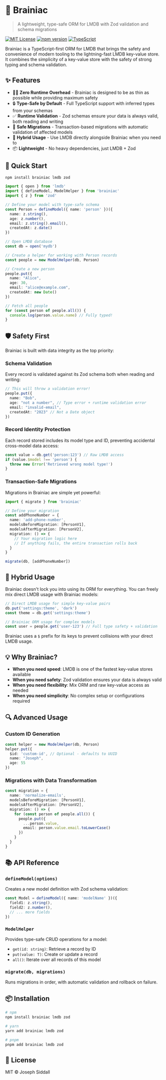 # 🧠 Brainiac

> A lightweight, type-safe ORM for LMDB with Zod validation and schema migrations

[![MIT License](https://img.shields.io/badge/License-MIT-blue.svg)](https://opensource.org/licenses/MIT)
[![npm version](https://badge.fury.io/js/brainiac.svg)](https://badge.fury.io/js/brainiac)
[![TypeScript](https://badges.frapsoft.com/typescript/code/typescript.svg?v=101)](https://github.com/ellerbrock/typescript-badges/)

Brainiac is a TypeScript-first ORM for LMDB that brings the safety and convenience of modern tooling to the lightning-fast LMDB key-value store. It combines the simplicity of a key-value store with the safety of strong typing and schema validation.

## ✨ Features

- 🏃‍♂️ **Zero Runtime Overhead** - Brainiac is designed to be as thin as possible while providing maximum safety
- 🔒 **Type-Safe by Default** - Full TypeScript support with inferred types from your schemas
- ✅ **Runtime Validation** - Zod schemas ensure your data is always valid, both reading and writing
- 🔄 **Safe Migrations** - Transaction-based migrations with automatic validation of affected models
- 🤝 **Hybrid Usage** - Use LMDB directly alongside Brainiac when you need to
- 📦 **Lightweight** - No heavy dependencies, just LMDB + Zod

## 🚀 Quick Start

```bash
npm install brainiac lmdb zod
```

```typescript
import { open } from 'lmdb'
import { defineModel, ModelHelper } from 'brainiac'
import { z } from 'zod'

// Define your model with type-safe schema
const Person = defineModel({ name: 'person' })({
  name: z.string(),
  age: z.number(),
  email: z.string().email(),
  createdAt: z.date()
})

// Open LMDB database
const db = open('mydb')

// Create a helper for working with Person records
const people = new ModelHelper(db, Person)

// Create a new person
people.put({
  name: "Alice",
  age: 30,
  email: "alice@example.com",
  createdAt: new Date()
})

// Fetch all people
for (const person of people.all()) {
  console.log(person.value.name) // Fully typed!
}
```

## 🛡️ Safety First

Brainiac is built with data integrity as the top priority:

### Schema Validation
Every record is validated against its Zod schema both when reading and writing:

```typescript
// This will throw a validation error!
people.put({
  name: "Bob",
  age: "not a number", // Type error + runtime validation error
  email: "invalid-email",
  createdAt: "2023" // Not a Date object
})
```

### Record Identity Protection
Each record stored includes its model type and ID, preventing accidental cross-model data access:

```typescript
const value = db.get('person:123') // Raw LMDB access
if (value.$model !== 'person') {
  throw new Error('Retrieved wrong model type!')
}
```

### Transaction-Safe Migrations
Migrations in Brainiac are simple yet powerful:

```typescript
import { migrate } from 'brainiac'

// Define your migration
const addPhoneNumber = {
  name: 'add-phone-number',
  modelsBeforeMigration: [PersonV1],
  modelsAfterMigration: [PersonV2],
  migration: () => {
    // Your migration logic here
    // If anything fails, the entire transaction rolls back
  }
}

migrate(db, [addPhoneNumber])
```

## 🤝 Hybrid Usage

Brainiac doesn't lock you into using its ORM for everything. You can freely mix direct LMDB usage with Brainiac models:

```typescript
// Direct LMDB usage for simple key-value pairs
db.put('settings:theme', 'dark')
const theme = db.get('settings:theme')

// Brainiac ORM usage for complex models
const user = people.get('user-123') // Full type safety + validation
```

Brainiac uses a `$` prefix for its keys to prevent collisions with your direct LMDB usage.

## 💡 Why Brainiac?

- **When you need speed**: LMDB is one of the fastest key-value stores available
- **When you need safety**: Zod validation ensures your data is always valid
- **When you need flexibility**: Mix ORM and raw key-value access as needed
- **When you need simplicity**: No complex setup or configurations required

## 🔍 Advanced Usage

### Custom ID Generation

```typescript
const helper = new ModelHelper(db, Person)
helper.put({
  $id: 'custom-id', // Optional - defaults to UUID
  name: "Joseph",
  age: 55
})
```

### Migrations with Data Transformation

```typescript
const migration = {
  name: 'normalize-emails',
  modelsBeforeMigration: [PersonV1],
  modelsAfterMigration: [PersonV2],
  migration: () => {
    for (const person of people.all()) {
      people.put({
        ...person.value,
        email: person.value.email.toLowerCase()
      })
    }
  }
}
```

## 📚 API Reference

### `defineModel(options)`
Creates a new model definition with Zod schema validation:

```typescript
const Model = defineModel({ name: 'modelName' })({
  field1: z.string(),
  field2: z.number(),
  // ... more fields
})
```

### `ModelHelper`
Provides type-safe CRUD operations for a model:

- `get(id: string)`: Retrieve a record by ID
- `put(value: T)`: Create or update a record
- `all()`: Iterate over all records of this model

### `migrate(db, migrations)`
Runs migrations in order, with automatic validation and rollback on failure.

## 📦 Installation

```bash
# npm
npm install brainiac lmdb zod

# yarn
yarn add brainiac lmdb zod

# pnpm
pnpm add brainiac lmdb zod
```

## 📄 License

MIT © Joseph Siddall
